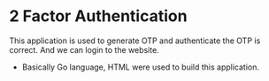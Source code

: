 # 2 Factor Authentication
This application is used to generate OTP and authenticate the OTP is correct. And we can login to the website. 

- Basically Go language, HTML were used to build this application.

